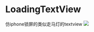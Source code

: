 # LoadingTextView
仿iphone锁屏的类似走马灯的textview
![](https://github.com/adzcsx2/LoadingImageView/gif/gif.gif)
